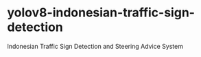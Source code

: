 # yolov8-indonesian-traffic-sign-detection
Indonesian Traffic Sign Detection and Steering Advice System

